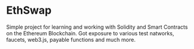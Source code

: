 # EthSwap

Simple project for learning and working with Solidity and Smart Contracts on the Ethereum Blockchain. Got exposure to various test natworks, faucets, web3.js, payable functions and much more.
